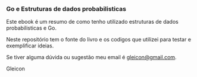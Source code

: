 ### Go e Estruturas de dados probabilisticas 

Este ebook é um resumo de como tenho utilizado estruturas de dados probabilisticas e Go.

Neste repositório tem o fonte do livro e os codigos que utilizei para testar e exemplificar ideias.

Se tiver alguma dúvida ou sugestão meu email é [gleicon@gmail.com](gleicon@gmail.com).

Gleicon


